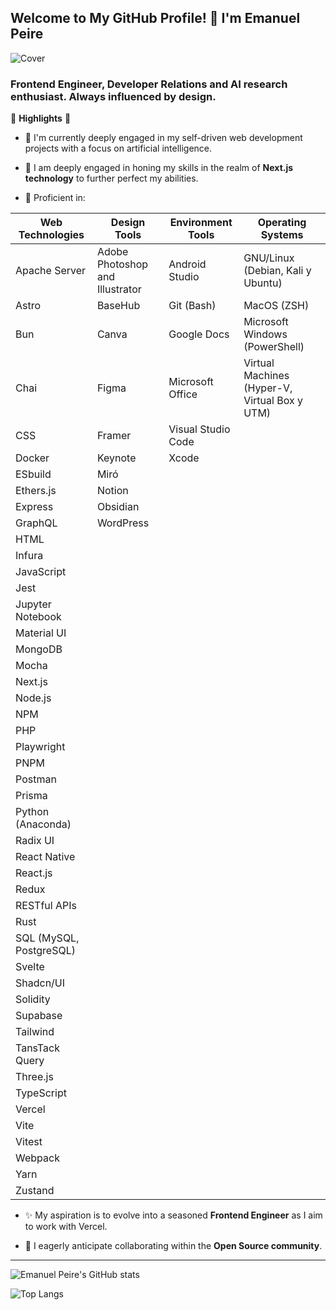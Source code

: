 ## Welcome to My GitHub Profile! 👋 I'm Emanuel Peire

![Cover](https://github.com/user-attachments/assets/1f1c9a20-aaaf-4140-9ee9-ff25687b4242)

### Frontend Engineer, Developer Relations and AI research enthusiast. Always influenced by design.

🚀 **Highlights** 🚀

- 🔭 I'm currently deeply engaged in my self-driven web development projects with a focus on artificial intelligence.

- 🌱 I am deeply engaged in honing my skills in the realm of **Next.js technology** to further perfect my abilities.

- 🧠 Proficient in:

| **Web Technologies**        | **Design Tools**                                 | **Environment Tools**                 | **Operating Systems**                                |
|-----------------------------|--------------------------------------------------|---------------------------------------|------------------------------------------------------|
| Apache Server               | Adobe Photoshop and Illustrator                  | Android Studio                        | GNU/Linux (Debian, Kali y Ubuntu)                    |
| Astro                       | BaseHub                                          | Git (Bash)                            | MacOS (ZSH)                                          |
| Bun                         | Canva                                            | Google Docs                           | Microsoft Windows (PowerShell)                       |
| Chai                        | Figma                                            | Microsoft Office                      | Virtual Machines (Hyper-V, Virtual Box y UTM)        |
| CSS                         | Framer                                           | Visual Studio Code                    |                                                      |
| Docker                      | Keynote                                          | Xcode                                 |                                                      |
| ESbuild                     | Miró                                             |                                       |                                                      |
| Ethers.js                   | Notion                                           |                                       |                                                      |
| Express                     | Obsidian                                         |                                       |                                                      |
| GraphQL                     | WordPress                                        |                                       |                                                      |
| HTML                        |                                                  |                                       |                                                      |
| Infura                      |                                                  |                                       |                                                      |
| JavaScript                  |                                                  |                                       |                                                      |
| Jest                        |                                                  |                                       |                                                      |
| Jupyter Notebook            |                                                  |                                       |                                                      |
| Material UI                 |                                                  |                                       |                                                      |
| MongoDB                     |                                                  |                                       |                                                      |
| Mocha                       |                                                  |                                       |                                                      |
| Next.js                     |                                                  |                                       |                                                      |
| Node.js                     |                                                  |                                       |                                                      |
| NPM                         |                                                  |                                       |                                                      |
| PHP                         |                                                  |                                       |                                                      |
| Playwright                  |                                                  |                                       |                                                      |
| PNPM                        |                                                  |                                       |                                                      |
| Postman                     |                                                  |                                       |                                                      |
| Prisma                      |                                                  |                                       |                                                      |
| Python (Anaconda)           |                                                  |                                       |                                                      |
| Radix UI                    |                                                  |                                       |                                                      |
| React Native                |                                                  |                                       |                                                      |
| React.js                    |                                                  |                                       |                                                      |
| Redux                       |                                                  |                                       |                                                      |
| RESTful APIs                |                                                  |                                       |                                                      |
| Rust                        |                                                  |                                       |                                                      |
| SQL (MySQL, PostgreSQL)     |                                                  |                                       |                                                      |
| Svelte                      |                                                  |                                       |                                                      |
| Shadcn/UI                   |                                                  |                                       |                                                      |
| Solidity                    |                                                  |                                       |                                                      |
| Supabase                    |                                                  |                                       |                                                      |
| Tailwind                    |                                                  |                                       |                                                      |
| TansTack Query              |                                                  |                                       |                                                      |
| Three.js                    |                                                  |                                       |                                                      |
| TypeScript                  |                                                  |                                       |                                                      |
| Vercel                      |                                                  |                                       |                                                      |
| Vite                        |                                                  |                                       |                                                      |
| Vitest                      |                                                  |                                       |                                                      |
| Webpack                     |                                                  |                                       |                                                      |
| Yarn                        |                                                  |                                       |                                                      |
| Zustand                     |                                                  |                                       |                                                      |

- ✨ My aspiration is to evolve into a seasoned **Frontend Engineer** as I aim to work with Vercel.

- 🤝 I eagerly anticipate collaborating within the **Open Source community**.

---

![Emanuel Peire's GitHub stats](https://github-readme-stats.vercel.app/api?username=emapeire&show_icons=true&theme=dark&show=reviews,discussions_started,discussions_answered,prs_merged)

![Top Langs](https://github-readme-stats.vercel.app/api/top-langs/?username=emapeire&langs_count=5)
